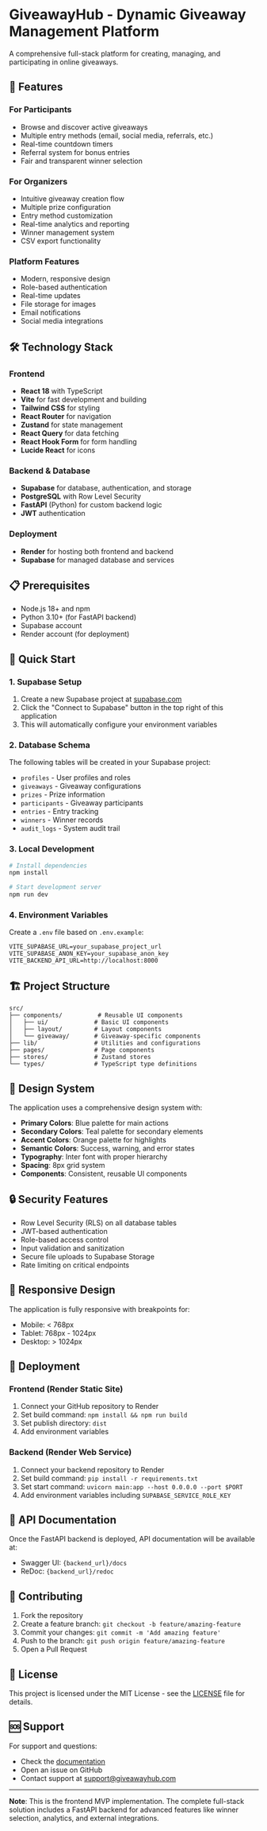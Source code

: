 # GiveawayHub - Dynamic Giveaway Management Platform

A comprehensive full-stack platform for creating, managing, and participating in online giveaways.

## 🚀 Features

### For Participants
- Browse and discover active giveaways
- Multiple entry methods (email, social media, referrals, etc.)
- Real-time countdown timers
- Referral system for bonus entries
- Fair and transparent winner selection

### For Organizers
- Intuitive giveaway creation flow
- Multiple prize configuration
- Entry method customization
- Real-time analytics and reporting
- Winner management system
- CSV export functionality

### Platform Features
- Modern, responsive design
- Role-based authentication
- Real-time updates
- File storage for images
- Email notifications
- Social media integrations

## 🛠 Technology Stack

### Frontend
- **React 18** with TypeScript
- **Vite** for fast development and building
- **Tailwind CSS** for styling
- **React Router** for navigation
- **Zustand** for state management
- **React Query** for data fetching
- **React Hook Form** for form handling
- **Lucide React** for icons

### Backend & Database
- **Supabase** for database, authentication, and storage
- **PostgreSQL** with Row Level Security
- **FastAPI** (Python) for custom backend logic
- **JWT** authentication

### Deployment
- **Render** for hosting both frontend and backend
- **Supabase** for managed database and services

## 📋 Prerequisites

- Node.js 18+ and npm
- Python 3.10+ (for FastAPI backend)
- Supabase account
- Render account (for deployment)

## 🚀 Quick Start

### 1. Supabase Setup

1. Create a new Supabase project at [supabase.com](https://supabase.com)
2. Click the "Connect to Supabase" button in the top right of this application
3. This will automatically configure your environment variables

### 2. Database Schema

The following tables will be created in your Supabase project:

- `profiles` - User profiles and roles
- `giveaways` - Giveaway configurations
- `prizes` - Prize information
- `participants` - Giveaway participants
- `entries` - Entry tracking
- `winners` - Winner records
- `audit_logs` - System audit trail

### 3. Local Development

```bash
# Install dependencies
npm install

# Start development server
npm run dev
```

### 4. Environment Variables

Create a `.env` file based on `.env.example`:

```env
VITE_SUPABASE_URL=your_supabase_project_url
VITE_SUPABASE_ANON_KEY=your_supabase_anon_key
VITE_BACKEND_API_URL=http://localhost:8000
```

## 🏗 Project Structure

```
src/
├── components/          # Reusable UI components
│   ├── ui/             # Basic UI components
│   ├── layout/         # Layout components
│   └── giveaway/       # Giveaway-specific components
├── lib/                # Utilities and configurations
├── pages/              # Page components
├── stores/             # Zustand stores
└── types/              # TypeScript type definitions
```

## 🎨 Design System

The application uses a comprehensive design system with:

- **Primary Colors**: Blue palette for main actions
- **Secondary Colors**: Teal palette for secondary elements
- **Accent Colors**: Orange palette for highlights
- **Semantic Colors**: Success, warning, and error states
- **Typography**: Inter font with proper hierarchy
- **Spacing**: 8px grid system
- **Components**: Consistent, reusable UI components

## 🔒 Security Features

- Row Level Security (RLS) on all database tables
- JWT-based authentication
- Role-based access control
- Input validation and sanitization
- Secure file uploads to Supabase Storage
- Rate limiting on critical endpoints

## 📱 Responsive Design

The application is fully responsive with breakpoints for:
- Mobile: < 768px
- Tablet: 768px - 1024px
- Desktop: > 1024px

## 🚀 Deployment

### Frontend (Render Static Site)
1. Connect your GitHub repository to Render
2. Set build command: `npm install && npm run build`
3. Set publish directory: `dist`
4. Add environment variables

### Backend (Render Web Service)
1. Connect your backend repository to Render
2. Set build command: `pip install -r requirements.txt`
3. Set start command: `uvicorn main:app --host 0.0.0.0 --port $PORT`
4. Add environment variables including `SUPABASE_SERVICE_ROLE_KEY`

## 📖 API Documentation

Once the FastAPI backend is deployed, API documentation will be available at:
- Swagger UI: `{backend_url}/docs`
- ReDoc: `{backend_url}/redoc`

## 🤝 Contributing

1. Fork the repository
2. Create a feature branch: `git checkout -b feature/amazing-feature`
3. Commit your changes: `git commit -m 'Add amazing feature'`
4. Push to the branch: `git push origin feature/amazing-feature`
5. Open a Pull Request

## 📄 License

This project is licensed under the MIT License - see the [LICENSE](LICENSE) file for details.

## 🆘 Support

For support and questions:
- Check the [documentation](docs/)
- Open an issue on GitHub
- Contact support at support@giveawayhub.com

---

**Note**: This is the frontend MVP implementation. The complete full-stack solution includes a FastAPI backend for advanced features like winner selection, analytics, and external integrations.